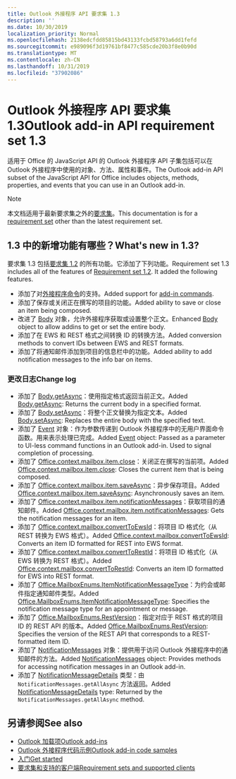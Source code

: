 ```yaml
---
title: Outlook 外接程序 API 要求集 1.3
description: ''
ms.date: 10/30/2019
localization_priority: Normal
ms.openlocfilehash: 2138edcfdd85815bd43133fcbd58793a6dd1fefd
ms.sourcegitcommit: e989096f3d19761bf8477c585cde20b3f8e0b90d
ms.translationtype: MT
ms.contentlocale: zh-CN
ms.lasthandoff: 10/31/2019
ms.locfileid: "37902086"
---
```

# <a name="outlook-add-in-api-requirement-set-13"></a><span data-ttu-id="3daae-102">Outlook 外接程序 API 要求集 1.3</span><span class="sxs-lookup"><span data-stu-id="3daae-102">Outlook add-in API requirement set 1.3</span></span>

<span data-ttu-id="3daae-103">适用于 Office 的 JavaScript API 的 Outlook 外接程序 API 子集包括可以在 Outlook 外接程序中使用的对象、方法、属性和事件。</span><span class="sxs-lookup"><span data-stu-id="3daae-103">The Outlook add-in API subset of the JavaScript API for Office includes objects, methods, properties, and events that you can use in an Outlook add-in.</span></span>

> [!NOTE]
> <span data-ttu-id="3daae-104">本文档适用于最新要求集之外的[要求集](/office/dev/add-ins/reference/requirement-sets/outlook-api-requirement-sets)。</span><span class="sxs-lookup"><span data-stu-id="3daae-104">This documentation is for a [requirement set](/office/dev/add-ins/reference/requirement-sets/outlook-api-requirement-sets) other than the latest requirement set.</span></span> 

## <a name="whats-new-in-13"></a><span data-ttu-id="3daae-105">1.3 中的新增功能有哪些？</span><span class="sxs-lookup"><span data-stu-id="3daae-105">What's new in 1.3?</span></span>

<span data-ttu-id="3daae-p101">要求集 1.3 包括[要求集 1.2](../requirement-set-1.2/outlook-requirement-set-1.2.md) 的所有功能。它添加了下列功能。</span><span class="sxs-lookup"><span data-stu-id="3daae-p101">Requirement set 1.3 includes all of the features of [Requirement set 1.2](../requirement-set-1.2/outlook-requirement-set-1.2.md). It added the following features.</span></span>

- <span data-ttu-id="3daae-108">添加了对[外接程序命令](/outlook/add-ins/add-in-commands-for-outlook)的支持。</span><span class="sxs-lookup"><span data-stu-id="3daae-108">Added support for [add-in commands](/outlook/add-ins/add-in-commands-for-outlook).</span></span>
- <span data-ttu-id="3daae-109">添加了保存或关闭正在撰写的项目的功能。</span><span class="sxs-lookup"><span data-stu-id="3daae-109">Added ability to save or close an item being composed.</span></span>
- <span data-ttu-id="3daae-110">改进了 [Body](/javascript/api/outlook/office.body?view=outlook-js-1.3) 对象，允许外接程序获取或设置整个正文。</span><span class="sxs-lookup"><span data-stu-id="3daae-110">Enhanced [Body](/javascript/api/outlook/office.body?view=outlook-js-1.3) object to allow addins to get or set the entire body.</span></span>
- <span data-ttu-id="3daae-111">添加了在 EWS 和 REST 格式之间转换 ID 的转换方法。</span><span class="sxs-lookup"><span data-stu-id="3daae-111">Added conversion methods to convert IDs between EWS and REST formats.</span></span>
- <span data-ttu-id="3daae-112">添加了将通知邮件添加到项目的信息栏中的功能。</span><span class="sxs-lookup"><span data-stu-id="3daae-112">Added ability to add notification messages to the info bar on items.</span></span>

### <a name="change-log"></a><span data-ttu-id="3daae-113">更改日志</span><span class="sxs-lookup"><span data-stu-id="3daae-113">Change log</span></span>

- <span data-ttu-id="3daae-114">添加了 [Body.getAsync](/javascript/api/outlook/office.body?view=outlook-js-1.3#getasync-coerciontype--options--callback-)：使用指定格式返回当前正文。</span><span class="sxs-lookup"><span data-stu-id="3daae-114">Added [Body.getAsync](/javascript/api/outlook/office.body?view=outlook-js-1.3#getasync-coerciontype--options--callback-): Returns the current body in a specified format.</span></span>
- <span data-ttu-id="3daae-115">添加了 [Body.setAsync](/javascript/api/outlook/office.body?view=outlook-js-1.3#setasync-data--options--callback-)：将整个正文替换为指定文本。</span><span class="sxs-lookup"><span data-stu-id="3daae-115">Added [Body.setAsync](/javascript/api/outlook/office.body?view=outlook-js-1.3#setasync-data--options--callback-): Replaces the entire body with the specified text.</span></span>
- <span data-ttu-id="3daae-p102">添加了 [Event](/javascript/api/office/office.addincommands.event) 对象：作为参数传递到 Outlook 外接程序中的无用户界面命令函数。用来表示处理已完成。</span><span class="sxs-lookup"><span data-stu-id="3daae-p102">Added [Event](/javascript/api/office/office.addincommands.event) object: Passed as a parameter to UI-less command functions in an Outlook add-in. Used to signal completion of processing.</span></span>
- <span data-ttu-id="3daae-118">添加了 [Office.context.mailbox.item.close](office.context.mailbox.item.md#close)：关闭正在撰写的当前项。</span><span class="sxs-lookup"><span data-stu-id="3daae-118">Added [Office.context.mailbox.item.close](office.context.mailbox.item.md#close): Closes the current item that is being composed.</span></span>
- <span data-ttu-id="3daae-119">添加了 [Office.context.mailbox.item.saveAsync](office.context.mailbox.item.md#saveasyncoptions-callback)：异步保存项目。</span><span class="sxs-lookup"><span data-stu-id="3daae-119">Added [Office.context.mailbox.item.saveAsync](office.context.mailbox.item.md#saveasyncoptions-callback): Asynchronously saves an item.</span></span>
- <span data-ttu-id="3daae-120">添加了 [Office.context.mailbox.item.notificationMessages](office.context.mailbox.item.md#notificationmessages-notificationmessages)：获取项目的通知邮件。</span><span class="sxs-lookup"><span data-stu-id="3daae-120">Added [Office.context.mailbox.item.notificationMessages](office.context.mailbox.item.md#notificationmessages-notificationmessages): Gets the notification messages for an item.</span></span>
- <span data-ttu-id="3daae-121">添加了 [Office.context.mailbox.convertToEwsId](office.context.mailbox.md#converttoewsiditemid-restversion--string)：将项目 ID 格式化（从 REST 转换为 EWS 格式）。</span><span class="sxs-lookup"><span data-stu-id="3daae-121">Added [Office.context.mailbox.convertToEwsId](office.context.mailbox.md#converttoewsiditemid-restversion--string): Converts an item ID formatted for REST into EWS format.</span></span>
- <span data-ttu-id="3daae-122">添加了 [Office.context.mailbox.convertToRestId](office.context.mailbox.md#converttorestiditemid-restversion--string)：将项目 ID 格式化（从 EWS 转换为 REST 格式）。</span><span class="sxs-lookup"><span data-stu-id="3daae-122">Added [Office.context.mailbox.convertToRestId](office.context.mailbox.md#converttorestiditemid-restversion--string): Converts an item ID formatted for EWS into REST format.</span></span>
- <span data-ttu-id="3daae-123">添加了 [Office.MailboxEnums.ItemNotificationMessageType](/javascript/api/outlook/office.mailboxenums.itemnotificationmessagetype?view=outlook-js-1.3)：为约会或邮件指定通知邮件类型。</span><span class="sxs-lookup"><span data-stu-id="3daae-123">Added [Office.MailboxEnums.ItemNotificationMessageType](/javascript/api/outlook/office.mailboxenums.itemnotificationmessagetype?view=outlook-js-1.3): Specifies the notification message type for an appointment or message.</span></span>
- <span data-ttu-id="3daae-124">添加了 [Office.MailboxEnums.RestVersion](/javascript/api/outlook/office.mailboxenums.restversion?view=outlook-js-1.3)：指定对应于 REST 格式的项目 ID 的 REST API 的版本。</span><span class="sxs-lookup"><span data-stu-id="3daae-124">Added [Office.MailboxEnums.RestVersion](/javascript/api/outlook/office.mailboxenums.restversion?view=outlook-js-1.3): Specifies the version of the REST API that corresponds to a REST-formatted item ID.</span></span>
- <span data-ttu-id="3daae-125">添加了 [NotificationMessages](/javascript/api/outlook/office.notificationmessages?view=outlook-js-1.3) 对象：提供用于访问 Outlook 外接程序中的通知邮件的方法。</span><span class="sxs-lookup"><span data-stu-id="3daae-125">Added [NotificationMessages](/javascript/api/outlook/office.notificationmessages?view=outlook-js-1.3) object: Provides methods for accessing notification messages in an Outlook add-in.</span></span>
- <span data-ttu-id="3daae-126">添加了 [NotificationMessageDetails](/javascript/api/outlook/office.notificationmessagedetails?view=outlook-js-1.3) 类型：由 `NotificationMessages.getAllAsync` 方法返回。</span><span class="sxs-lookup"><span data-stu-id="3daae-126">Added [NotificationMessageDetails](/javascript/api/outlook/office.notificationmessagedetails?view=outlook-js-1.3) type: Returned by the `NotificationMessages.getAllAsync` method.</span></span>

## <a name="see-also"></a><span data-ttu-id="3daae-127">另请参阅</span><span class="sxs-lookup"><span data-stu-id="3daae-127">See also</span></span>

- [<span data-ttu-id="3daae-128">Outlook 加载项</span><span class="sxs-lookup"><span data-stu-id="3daae-128">Outlook add-ins</span></span>](/outlook/add-ins/)
- [<span data-ttu-id="3daae-129">Outlook 外接程序代码示例</span><span class="sxs-lookup"><span data-stu-id="3daae-129">Outlook add-in code samples</span></span>](https://developer.microsoft.com/outlook/gallery/?filterBy=Outlook,Samples,Add-ins)
- [<span data-ttu-id="3daae-130">入门</span><span class="sxs-lookup"><span data-stu-id="3daae-130">Get started</span></span>](/outlook/add-ins/quick-start)
- [<span data-ttu-id="3daae-131">要求集和支持的客户端</span><span class="sxs-lookup"><span data-stu-id="3daae-131">Requirement sets and supported clients</span></span>](../../requirement-sets/outlook-api-requirement-sets.md)
